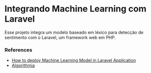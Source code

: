 # Integrando Machine Learning com Laravel

Esse projeto integra um modelo baseado em léxico para detecção de sentimento com o Laravel, um framework web em PHP.

### References

- [How to deploy Machine Learning Model in Laravel Application](https://towardsdatascience.com/how-to-deploy-machine-learning-model-in-laravel-application-5e021494d316)
- [Algorithmia](https://algorithmia.com/)
